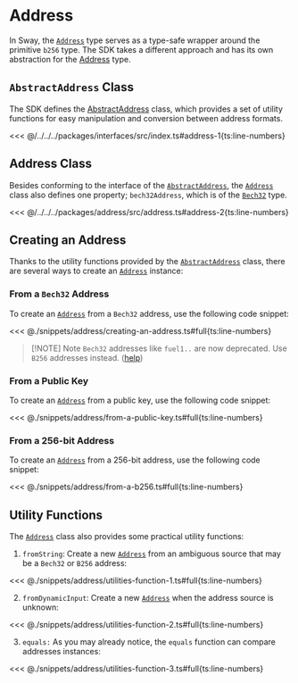 # Address

In Sway, the [`Address`](https://fuels-ts-docs-api.vercel.app/classes/_fuel_ts_address.Address.html) type serves as a type-safe wrapper around the primitive `b256` type. The SDK takes a different approach and has its own abstraction for the [Address](https://fuels-ts-docs-api.vercel.app/classes/_fuel_ts_address.Address.html) type.

## `AbstractAddress` Class

The SDK defines the [AbstractAddress](https://fuels-ts-docs-api.vercel.app/classes/_fuel_ts_interfaces.AbstractAddress.html) class, which provides a set of utility functions for easy manipulation and conversion between address formats.

<<< @/../../../packages/interfaces/src/index.ts#address-1{ts:line-numbers}

## Address Class

Besides conforming to the interface of the [`AbstractAddress`](https://fuels-ts-docs-api.vercel.app/classes/_fuel_ts_interfaces.AbstractAddress.html), the [`Address`](https://fuels-ts-docs-api.vercel.app/classes/_fuel_ts_address.Address.html) class also defines one property; `bech32Address`, which is of the [`Bech32`](./bech32.md) type.

<<< @/../../../packages/address/src/address.ts#address-2{ts:line-numbers}

## Creating an Address

Thanks to the utility functions provided by the [`AbstractAddress`](https://fuels-ts-docs-api.vercel.app/classes/_fuel_ts_interfaces.AbstractAddress.html) class, there are several ways to create an [`Address`](https://fuels-ts-docs-api.vercel.app/classes/_fuel_ts_address.Address.html) instance:

### From a `Bech32` Address

To create an [`Address`](https://fuels-ts-docs-api.vercel.app/classes/_fuel_ts_address.Address.html) from a `Bech32` address, use the following code snippet:

<<< @./snippets/address/creating-an-address.ts#full{ts:line-numbers}

> [!NOTE] Note
> `Bech32` addresses like `fuel1..` are now deprecated. Use `B256` addresses instead. ([help](https://docs.fuel.network/docs/specs/abi/argument-encoding/#b256))

### From a Public Key

To create an [`Address`](https://fuels-ts-docs-api.vercel.app/classes/_fuel_ts_address.Address.html) from a public key, use the following code snippet:

<<< @./snippets/address/from-a-public-key.ts#full{ts:line-numbers}

### From a 256-bit Address

To create an [`Address`](https://fuels-ts-docs-api.vercel.app/classes/_fuel_ts_address.Address.html) from a 256-bit address, use the following code snippet:

<<< @./snippets/address/from-a-b256.ts#full{ts:line-numbers}

## Utility Functions

The [`Address`](https://fuels-ts-docs-api.vercel.app/classes/_fuel_ts_address.Address.html) class also provides some practical utility functions:

1. `fromString`: Create a new [`Address`](https://fuels-ts-docs-api.vercel.app/classes/_fuel_ts_address.Address.html) from an ambiguous source that may be a `Bech32` or `B256` address:

<<< @./snippets/address/utilities-function-1.ts#full{ts:line-numbers}

2. `fromDynamicInput`: Create a new [`Address`](https://fuels-ts-docs-api.vercel.app/classes/_fuel_ts_address.Address.html) when the address source is unknown:

<<< @./snippets/address/utilities-function-2.ts#full{ts:line-numbers}

3. `equals:` As you may already notice, the `equals` function can compare addresses instances:

<<< @./snippets/address/utilities-function-3.ts#full{ts:line-numbers}
